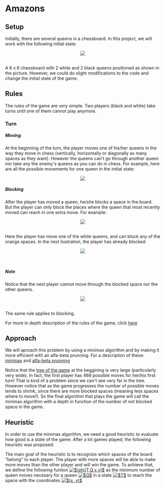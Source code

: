# Amazons
## Setup
Initially, there are several queens in a chessboard. In this project, we will work with the following initial state:
<br>
<p align="center">
<img align = "center" src="https://raw.githubusercontent.com/pgmpablo157321/Amazons/master/initial.png">
</p>
<br>
A 6 x 6 chessboard with 2 white and 2 black queens positioned as shown in the picture. However, we could do slight modifications to the code and change the initial state of the game.

## Rules

The rules of the game are very simple. Two players (black and white) take turns until one of them cannot play anymore.
### Turn
##### Moving
At the beginning of the turn, the player moves one of his/her queens in the way they move in chess (vertically, horizontally or diagonally as many spaces as they want). However the queens can't go through another queen nor take any the enemy's queens as you can do in chess. For example, here are all the possible movements for one queen in the initial state:
<br>
<p align="center">
<img align = "center" src="https://raw.githubusercontent.com/pgmpablo157321/Amazons/master/move.png">
</p>



##### Blocking
After the player has moved a queen, he/she blocks a space in the board. But the player can only block the places where the queen that most recently moved can reach in one extra move. For example:
<br>
<p align="center">
<img align = "center" src="https://github.com/pgmpablo157321/Amazons/blob/master/block_options.png?raw=true">
</p>
<br>
Here the player has move one of the white queens, and can block any of the orange spaces.
In the next ilustration, the player has already blocked:
<br>
<p align="center">
<img align = "center" src="https://github.com/pgmpablo157321/Amazons/blob/master/block.png?raw=true">
</p>
<br>

##### Note
Notice that the next player cannot move through the blocked space nor the other queens.
<br>
<p align="center">
<img align = "center" src="https://github.com/pgmpablo157321/Amazons/blob/master/nextMove.png?raw=true">
</p>
<br>
The same rule applies to blocking.

For more in depth description of the rules of the game, click [here](https://en.wikipedia.org/wiki/Game_of_the_Amazons)

## Approach
We will aproach this problem by using a minimax algorithm and by making it more efficient with an alfa-beta prunning. For a description of these: [minimax](https://en.wikipedia.org/wiki/Minimax) and [alfa-beta prunning](https://en.wikipedia.org/wiki/Alpha%E2%80%93beta_pruning)

Notice that the [tree of the game](https://en.wikipedia.org/wiki/Game_tree) at the beggining is very large (particularly very wide). In fact, the first player has 468 possible moves for her/his first turn! That is kind of a problem since we can't see very far in the tree. However notice that as the game progresses the number of possible moves tends to shrink, since there are more blocked spaces (meaning less spaces where to move!). So the final algorithm that plays the game will call the minimax algorithm with a depth in function of the number of not blocked space in the game.

## Heuristic
In order to use the minimax algorithm, we need a good heuristic to evaluate how good is a state of the game. After a lot games played, the following heuristic was proposed:

The main goal of the heuristic is to recognize which spaces of the board "belong" to each player. The player with more spaces will be able to make more moves than the other player and will win the game. To achieve that, we define the following funtion <a href="https://www.codecogs.com/eqnedit.php?latex=$\phi(T,Q,x,y)$" target="_blank"><img src="https://latex.codecogs.com/svg.latex?$\phi(T,Q,x,y)$" title="$\phi(T,Q,x,y)$" /></a> as the minimum number of queen moves necesary for a queen <a href="https://www.codecogs.com/eqnedit.php?latex=$Q$" target="_blank"><img src="https://latex.codecogs.com/svg.latex?$Q$" title="$Q$" /></a> in a state <a href="https://www.codecogs.com/eqnedit.php?latex=$T$" target="_blank"><img src="https://latex.codecogs.com/svg.latex?$T$" title="$T$" /></a> to reach the space with the coordinates <a href="https://www.codecogs.com/eqnedit.php?latex=$(x,&space;y)$" target="_blank"><img src="https://latex.codecogs.com/svg.latex?$(x,&space;y)$" title="$(x, y)$" /></a>

